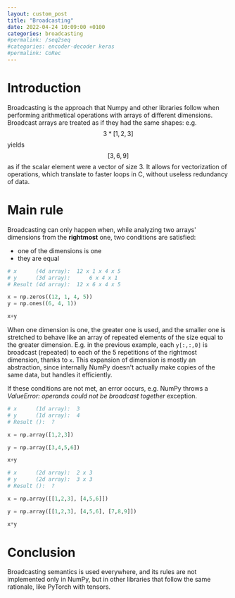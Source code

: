 ```yaml
---
layout: custom_post
title: "Broadcasting"
date: 2022-04-24 10:09:00 +0100
categories: broadcasting
#permalink: /seq2seq
#categories: encoder-decoder keras
#permalink: CoRec
---
```


<script src="https://polyfill.io/v3/polyfill.min.js?features=es6"></script>
<script id="MathJax-script" async src="https://cdn.jsdelivr.net/npm/mathjax@3/es5/tex-mml-chtml.js"></script>

# Introduction

Broadcasting is the approach that Numpy and other libraries follow when performing arithmetical operations with arrays of different dimensions. Broadcast arrays are treated as if they had the same shapes: e.g. $$3*[1,2,3]$$ yields $$[3,6,9]$$ as if the scalar element were a vector of size 3. It allows for vectorization of operations, which translate to faster loops in C, without useless redundancy of data.

# Main rule

Broadcasting can only happen when, while analyzing two arrays' dimensions from the **rightmost** one, two conditions are satisfied:

- one of the dimensions is one
- they are equal

```python
# x      (4d array):  12 x 1 x 4 x 5
# y      (3d array):      6 x 4 x 1
# Result (4d array):  12 x 6 x 4 x 5

x = np.zeros((12, 1, 4, 5))
y = np.ones((6, 4, 1))

x+y
```

When one dimension is one, the greater one is used, and the smaller one is stretched to behave like an array of repeated elements of the size equal to the greater dimension. E.g. in the previous example, each `y[:,:,0]` is broadcast (repeated) to each of the 5 repetitions of the rightmost dimension, thanks to `x`. This expansion of dimension is mostly an abstraction, since internally NumPy doesn't actually make copies of the same data, but handles it efficiently.

If these conditions are not met, an error occurs, e.g. NumPy throws a _ValueError: operands could not be broadcast together_ exception.

```python
# x      (1d array):  3
# y      (1d array):  4
# Result ():  ?

x = np.array([1,2,3])

y = np.array([3,4,5,6])

x+y
```

```python
# x      (2d array):  2 x 3
# y      (2d array):  3 x 3
# Result ():  ?

x = np.array([[1,2,3], [4,5,6]])

y = np.array([[1,2,3], [4,5,6], [7,8,9]])

x*y
```

# Conclusion

Broadcasting semantics is used everywhere, and its rules are not implemented only in NumPy, but in other libraries that follow the same rationale, like PyTorch with tensors.
